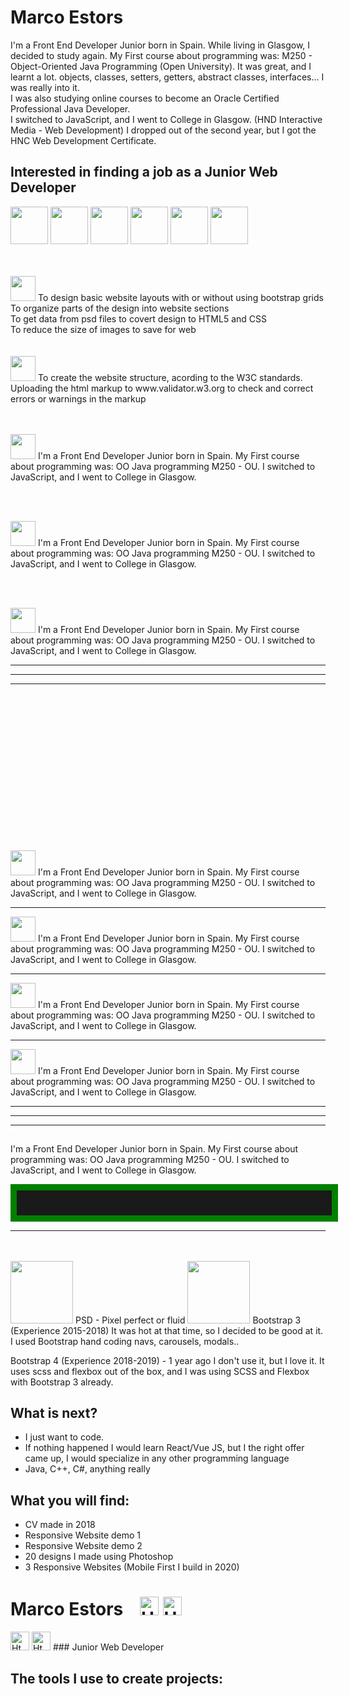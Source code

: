 # Marco Estors
I'm a Front End Developer Junior born in Spain.
While living in Glasgow, I decided to study again. My First course about programming was: M250 - Object-Oriented Java Programming (Open University). It was great, and I learnt a lot. objects, classes, setters, getters, abstract classes, interfaces... I was really into it. <br> I was also studying online courses to become an Oracle Certified Professional Java Developer. <br>
I switched to JavaScript, and I went to College in Glasgow. (HND Interactive Media - Web Development) 
I dropped out of the second year, but I got the HNC Web Development Certificate. 

## Interested in finding a job as a Junior Web Developer

<img src="https://github.com/marcofrontend/icons-/blob/main/PHOTOSHOP---FINAL.png" width="60"/> <img src="https://github.com/marcofrontend/icons-/blob/main/HTML---FINAL.png" width="60"/> <img src="https://github.com/marcofrontend/icons-/blob/main/CSS---FINAL.png" width="60"/> <img src="https://github.com/marcofrontend/icons-/blob/main/SASS---FINAL.png" width="60"/> <img src="https://github.com/marcofrontend/icons-/blob/main/JS---FINAL.png" width="60"/> <img src="https://github.com/marcofrontend/icons-/blob/main/BOOTSTRAP---FINAL.png" width="60" />

<br>
<br>



<img src="https://github.com/marcofrontend/icons-/blob/main/PHOTOSHOP---FINAL.png" width="40" />  
To design basic website layouts with or without using bootstrap grids <br>
To organize  parts of the design into website sections <br>
To get data from psd files to covert design to HTML5 and CSS <br>
To reduce the size of images to save for web <br>

<br>
<br>

<img src="https://github.com/marcofrontend/icons-/blob/main/HTML---FINAL.png" width="40" /> 
To create the website structure, acording to  the W3C standards. <br>
Uploading the html  markup to www.validator.w3.org   to check and correct errors or warnings in the markup <br>

<br>
<br>

<img src="https://github.com/marcofrontend/icons-/blob/main/CSS---FINAL.png" width="40" /> I'm a Front End Developer Junior born in Spain. My First course about programming was: OO Java programming M250 - OU. I switched to JavaScript, and I went to College in Glasgow. 

<br>
<br>

<img src="https://github.com/marcofrontend/icons-/blob/main/SASS---FINAL.png" width="40" /> I'm a Front End Developer Junior born in Spain. My First course about programming was: OO Java programming M250 - OU. I switched to JavaScript, and I went to College in Glasgow. 

<br>
<br>

<img src="https://github.com/marcofrontend/icons-/blob/main/JS---FINAL.png" width="40" /> I'm a Front End Developer Junior born in Spain. My First course about programming was: OO Java programming M250 - OU. I switched to JavaScript, and I went to College in Glasgow. 


<hr>
<hr>
<hr>
<br>
<br><br>
<br><br>
<br><br>
<br><br>
<br><br>
<br><br>
<br>

<img src="https://github.com/marcofrontend/icons-/blob/main/JS---FINAL.png" width="40" />  I'm a Front End Developer Junior born in Spain. My First course about programming was: OO Java programming M250 - OU. I switched to JavaScript, and I went to College in Glasgow. 
<hr>
<img src="https://github.com/marcofrontend/icons-/blob/main/JS---FINAL.png" width="40" />  I'm a Front End Developer Junior born in Spain. My First course about programming was: OO Java programming M250 - OU. I switched to JavaScript, and I went to College in Glasgow. 
<hr>
<img src="https://github.com/marcofrontend/icons-/blob/main/JS---FINAL.png" width="40" />  I'm a Front End Developer Junior born in Spain. My First course about programming was: OO Java programming M250 - OU. I switched to JavaScript, and I went to College in Glasgow. 
<hr>
<img src="https://github.com/marcofrontend/icons-/blob/main/JS---FINAL.png" width="40" />  I'm a Front End Developer Junior born in Spain. My First course about programming was: OO Java programming M250 - OU. I switched to JavaScript, and I went to College in Glasgow. 
<hr>
<hr>
<hr>

<img src="C:\Users\SMART\Downloads\html5.png" style="zoom:5%;" />  

I'm a Front End Developer Junior born in Spain. My First course about programming was: OO Java programming M250 - OU. I switched to JavaScript, and I went to College in Glasgow.  


<hr style="width:100%; height: 40px; border: 10px solid green;">
<hr>

<br>
<br>

<img src="https://github.com/marcofrontend/icons-/blob/main/PHOTOSHOP-ready.png" width="100" />  
PSD - Pixel perfect or fluid  



<img src="https://github.com/marcofrontend/icons-/blob/main/BOOTSTRAP-ready.png" width="100" />  
Bootstrap 3 (Experience 2015-2018)  
It was hot at that time, so I decided to be good at it. I used Bootstrap hand coding navs, carousels, modals.. 

Bootstrap 4 (Experience 2018-2019) - 
1 year ago I don't use it, but I love it. It uses scss and flexbox out of the box, and I was using SCSS and Flexbox with Bootstrap 3 already. 

## What is next?
- I just want to code. 
- If nothing happened I would learn React/Vue JS, but I the right offer came up, I would specialize in any other programming language
- Java, C++, C#, anything really

## What you will find:
- CV made in 2018
- Responsive Website demo 1
- Responsive Website demo 2
- 20 designs I made using Photoshop
- 3 Responsive Websites (Mobile First I build in 2020)





<!-- ![hello work ](https://images.unsplash.com/photo-1489875347897-49f64b51c1f8?ixid=MXwxMjA3fDB8MHxzZWFyY2h8Mnx8aHRtbDV8ZW58MHx8MHw%3D&ixlib=rb-1.2.1&auto=format&fit=crop&w=500&q=60 ) -->




# Marco Estors <img src="https://www.freeiconspng.com/uploads/html5-icon-1.png" style="display:inline-block; margin-left: 20px;" width="30" alt="Html5 Icon Hd" /> <img src="https://www.freeiconspng.com/uploads/html5-icon-1.png" width="30" alt="Html5 Icon Hd" /> 

<img src="https://www.freeiconspng.com/uploads/html5-icon-1.png" width="30" alt="Html5 Icon Hd" />

<img src="https://www.freeiconspng.com/uploads/html5-icon-1.png" width="30" alt="Html5 Icon Hd" /> 
### Junior Web Developer


## The tools I use to create projects:





